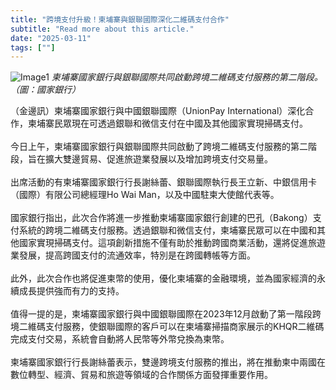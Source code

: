 ```yaml
---
title: "跨境支付升級！柬埔寨與銀聯國際深化二維碼支付合作"
subtitle: "Read more about this article."
date: "2025-03-11"
tags: [""]
---
```


![Image1](/thumbnails/cambodia-unionpay-qr.jpg "Meeting")
*柬埔寨國家銀行與銀聯國際共同啟動跨境二維碼支付服務的第二階段。 （圖：國家銀行）*

（金邊訊）柬埔寨國家銀行與中國銀聯國際（UnionPay International）深化合作，柬埔寨民眾現在可透過銀聯和微信支付在中國及其他國家實現掃碼支付。<br/><br/>
今日上午，柬埔寨國家銀行與銀聯國際共同啟動了跨境二維碼支付服務的第二階段，旨在擴大雙邊貿易、促進旅遊業發展以及增加跨境支付交易量。<br/><br/>
出席活動的有柬埔寨國家銀行行長謝絲蕾、銀聯國際執行長王立新、中銀信用卡（國際）有限公司總經理Ho Wai Man，以及中國駐柬大使館代表等。<br/><br/>
國家銀行指出，此次合作將進一步推動柬埔寨國家銀行創建的巴孔（Bakong）支付系統的跨境二維碼支付服務。透過銀聯和微信支付，柬埔寨民眾可以在中國和其他國家實現掃碼支付。這項創新措施不僅有助於推動跨國商業活動，還將促進旅遊業發展，提高跨國支付的流通效率，特別是在跨國轉帳等方面。<br/><br/>
此外，此次合作也將促進柬幣的使用，優化柬埔寨的金融環境，並為國家經濟的永續成長提供強而有力的支持。<br/><br/>
值得一提的是，柬埔寨國家銀行與中國銀聯國際在2023年12月啟動了第一階段跨境二維碼支付服務，使銀聯國際的客戶可以在柬埔寨掃描商家展示的KHQR二維碼完成支付交易，系統會自動將人民幣等外幣兌換為柬幣。<br/><br/>
柬埔寨國家銀行行長謝絲蕾表示，雙邊跨境支付服務的推出，將在推動柬中兩國在數位轉型、經濟、貿易和旅遊等領域的合作關係方面發揮重要作用。